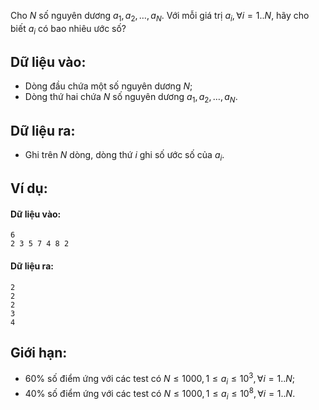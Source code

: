 Cho $N$ số nguyên dương $a_1,a_2,…,a_N$. Với mỗi giá trị $a_i, ∀i=1..N$, hãy cho biết $a_i$ có bao nhiêu ước số?

## Dữ liệu vào:
- Dòng đầu chứa một số nguyên dương $N$;
- Dòng thứ hai chứa $N$ số nguyên dương $a_1,a_2,…,a_N$.

## Dữ liệu ra:
- Ghi trên $N$ dòng, dòng thứ $i$ ghi số ước số của $a_i$.

## Ví dụ:
#### Dữ liệu vào:
```
6
2 3 5 7 4 8	2
```

#### Dữ liệu ra:
```
2
2
2
3
4
```

## Giới hạn:
- $60\%$ số điểm ứng với các test có $N≤1000,1≤a_i≤10^3, ∀i=1..N$;
- $40\%$ số điểm ứng với các test có $N≤1000,1≤a_i≤10^8, ∀i=1..N$.